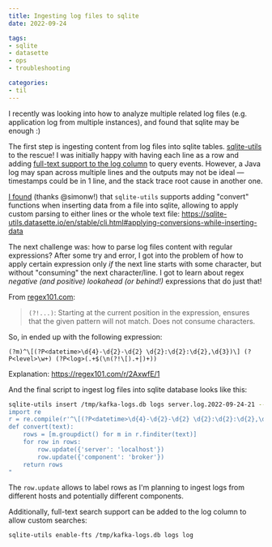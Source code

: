 ```yaml
---
title: Ingesting log files to sqlite
date: 2022-09-24

tags:
- sqlite
- datasette
- ops
- troubleshooting

categories:
- til
---
```


I recently was looking into how to analyze multiple related log files (e.g. application log from multiple instances), and found that sqlite may be enough :)

<!-- more -->

The first step is ingesting content from log files into sqlite tables.
[sqlite-utils](https://sqlite-utils.datasette.io/en/stable/) to the rescue!
I was initially happy with having each line as a row 
and adding [full-text support to the log column](https://sqlite-utils.datasette.io/en/stable/cli.html#configuring-full-text-search) to query events.
However, a Java log may span across multiple lines and the outputs may not be ideal — timestamps could be in 1 line, and the stack trace root cause in another one.

[I found](https://github.com/simonw/sqlite-utils/issues/490) (thanks @simonw!) that `sqlite-utils` supports adding "convert" functions when inserting data from a file into sqlite, allowing to apply custom parsing to either lines or the whole text file: <https://sqlite-utils.datasette.io/en/stable/cli.html#applying-conversions-while-inserting-data>

The next challenge was: how to parse log files content with regular expressions?
After some try and error, I got into the problem of how to apply certain expression only _if_ the next line starts with some character, but without "consuming" the next character/line.
I got to learn about regex _negative (and positive) lookahead (or behind!)_ expressions that do just that!

From [regex101.com](https://regex101.com):
> `(?!...)`: Starting at the current position in the expression, ensures that the given pattern will not match. Does not consume characters.

So, in ended up with the following expression:

```
(?m)^\[(?P<datetime>\d{4}-\d{2}-\d{2} \d{2}:\d{2}:\d{2},\d{3})\] (?P<level>\w+) (?P<log>(.+$(\n(?!\[).+|)+))
```
Explanation: <https://regex101.com/r/2AxwfE/1>

And the final script to ingest log files into sqlite database looks like this:

```bash
sqlite-utils insert /tmp/kafka-logs.db logs server.log.2022-09-24-21 --text --convert "
import re
r = re.compile(r'^\[(?P<datetime>\d{4}-\d{2}-\d{2} \d{2}:\d{2}:\d{2},\d{3})\] (?P<level>\w+) (?P<log>(.+(\n(?\!\[).+|)+))', re.MULTILINE)
def convert(text):
    rows = [m.groupdict() for m in r.finditer(text)]
    for row in rows:
        row.update({'server': 'localhost'})
        row.update({'component': 'broker'})
    return rows
"
```

The `row.update` allows to label rows as I'm planning to ingest logs from different hosts and potentially different components.

Additionally, full-text search support can be added to the log column to allow custom searches:


```
sqlite-utils enable-fts /tmp/kafka-logs.db logs log
```

